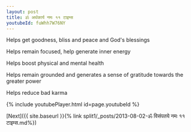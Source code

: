 ```yaml
---
layout: post
title: ॐ अर्थकार्य नमः ११ टाइम्स
youtubeId: fuWhh7W76NY
---
```

 
 
Helps get goodness, bliss and peace and God's blessings
 
Helps remain focused, help generate inner energy 
 
Helps boost physical and mental health 
 
Helps remain grounded and generates a sense of gratitude towards the greater power 
 
Helps reduce bad karma
 
 
 
 


{% include youtubePlayer.html id=page.youtubeId %}
 
[Next]({{ site.baseurl }}{% link  split1/_posts/2013-08-02-ॐ विसंपतये नमः ११ टाइम्स.md%})
 
